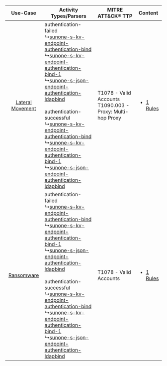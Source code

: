 |    Use-Case    | Activity Types/Parsers    | MITRE ATT&CK® TTP    | Content    |
|:----:| ---- | ---- | ---- |
| [Lateral Movement](../../../UseCases/uc_lateral_movement.md) |  authentication-failed<br> ↳[sunone-s-kv-endpoint-authentication-bind](Ps/pC_sunoneskvendpointauthenticationbind.md)<br> ↳[sunone-s-kv-endpoint-authentication-bind-1](Ps/pC_sunoneskvendpointauthenticationbind1.md)<br> ↳[sunone-s-json-endpoint-authentication-ldapbind](Ps/pC_sunonesjsonendpointauthenticationldapbind.md)<br><br> authentication-successful<br> ↳[sunone-s-kv-endpoint-authentication-bind](Ps/pC_sunoneskvendpointauthenticationbind.md)<br> ↳[sunone-s-kv-endpoint-authentication-bind-1](Ps/pC_sunoneskvendpointauthenticationbind1.md)<br> ↳[sunone-s-json-endpoint-authentication-ldapbind](Ps/pC_sunonesjsonendpointauthenticationldapbind.md)<br> | T1078 - Valid Accounts<br>T1090.003 - Proxy: Multi-hop Proxy<br> | [<ul><li>1 Rules</li></ul>](RM/r_m_sunone_sunone_Lateral_Movement.md) |
|       [Ransomware](../../../UseCases/uc_ransomware.md)       |  authentication-failed<br> ↳[sunone-s-kv-endpoint-authentication-bind](Ps/pC_sunoneskvendpointauthenticationbind.md)<br> ↳[sunone-s-kv-endpoint-authentication-bind-1](Ps/pC_sunoneskvendpointauthenticationbind1.md)<br> ↳[sunone-s-json-endpoint-authentication-ldapbind](Ps/pC_sunonesjsonendpointauthenticationldapbind.md)<br><br> authentication-successful<br> ↳[sunone-s-kv-endpoint-authentication-bind](Ps/pC_sunoneskvendpointauthenticationbind.md)<br> ↳[sunone-s-kv-endpoint-authentication-bind-1](Ps/pC_sunoneskvendpointauthenticationbind1.md)<br> ↳[sunone-s-json-endpoint-authentication-ldapbind](Ps/pC_sunonesjsonendpointauthenticationldapbind.md)<br> | T1078 - Valid Accounts<br>    | [<ul><li>1 Rules</li></ul>](RM/r_m_sunone_sunone_Ransomware.md)       |